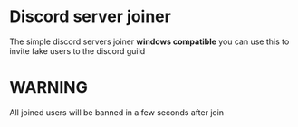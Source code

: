 # Discord server joiner
The simple discord servers joiner **windows compatible**
you can use this to invite fake users to the discord guild

# WARNING
All joined users will be banned in a few seconds after join

